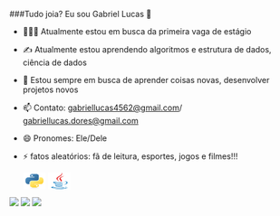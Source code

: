 ###Tudo joia? Eu sou Gabriel Lucas 👋

- 👨🏽‍💻 Atualmente estou em busca da primeira vaga de estágio
- ✍ Atualmente estou aprendendo algoritmos e estrutura de dados, ciência de dados
- 🤩 Estou sempre em busca de aprender coisas novas, desenvolver projetos novos
- 📫 Contato: gabriellucas4562@gmail.com/ gabriellucas.dores@gmail.com
- 😄 Pronomes: Ele/Dele
- ⚡ fatos aleatórios: fã de leitura, esportes, jogos e filmes!!!

  
  <img align="center" alt="Gabriel-Python" height="30" width="40" src="https://raw.githubusercontent.com/devicons/devicon/master/icons/python/python-original.svg">
  <img align="center" alt="Gabriel-java" height="30" width="40" src="https://raw.githubusercontent.com/devicons/devicon/master/icons/java/java-original.svg">
  
</div>

<div> 
  <a href="https://instagram.com/gl_pereira0/" target="_blank"><img src="https://img.shields.io/badge/-Instagram-%23E4405F?style=for-the-badge&logo=instagram&logoColor=white" target="_blank"></a>
  <a href = "mailto:gabriellucas.dores@gmail.com"><img src="https://img.shields.io/badge/-Gmail-%23333?style=for-the-badge&logo=gmail&logoColor=white" target="_blank"></a>
  <a href="https://www.linkedin.com/in/gabriel-lucas-pereira-das-dores-543976207/" target="_blank"><img src="https://img.shields.io/badge/-LinkedIn-%230077B5?style=for-the-badge&logo=linkedin&logoColor=white" target="_blank"></a> 
  
</div>
